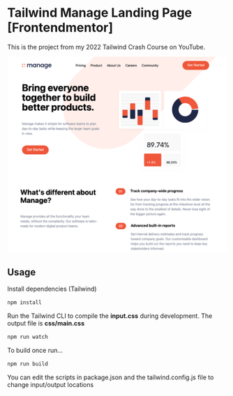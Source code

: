 # Tailwind Manage Landing Page [Frontendmentor]

This is the project from my 2022 Tailwind Crash Course on YouTube.

![Alt text](/img/screen.png?raw=true)

## Usage

Install dependencies (Tailwind)

``` Javascript
npm install
```

Run the Tailwind CLI to compile the **input.css** during development. The output file is **css/main.css**

``` Javascript
npm run watch
```

To build once run...

``` Javascript
npm run build
```

You can edit the scripts in package.json and the tailwind.config.js file to change input/output locations

